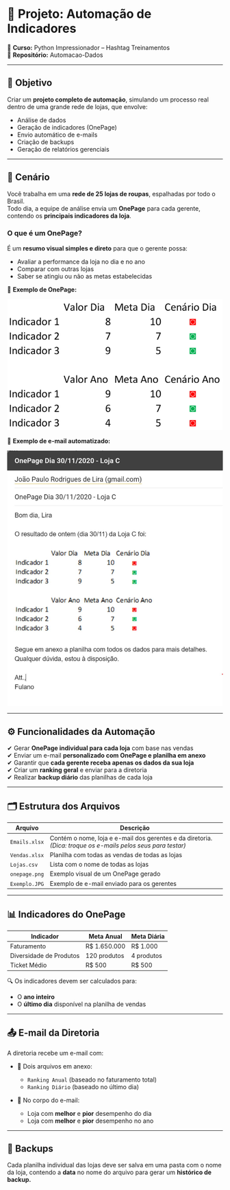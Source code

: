 # 🧠 Projeto: Automação de Indicadores

📌 **Curso:** Python Impressionador – Hashtag Treinamentos  
📁 **Repositório:** Automacao-Dados

---

## 🎯 Objetivo

Criar um **projeto completo de automação**, simulando um processo real dentro de uma grande rede de lojas, que envolve:

- Análise de dados
- Geração de indicadores (OnePage)
- Envio automático de e-mails
- Criação de backups
- Geração de relatórios gerenciais

---

## 🧾 Cenário

Você trabalha em uma **rede de 25 lojas de roupas**, espalhadas por todo o Brasil.  
Todo dia, a equipe de análise envia um **OnePage** para cada gerente, contendo os **principais indicadores da loja**.

### O que é um OnePage?

É um **resumo visual simples e direto** para que o gerente possa:

- Avaliar a performance da loja no dia e no ano
- Comparar com outras lojas
- Saber se atingiu ou não as metas estabelecidas

📄 **Exemplo de OnePage:**

![title](onepage.png)

📧 **Exemplo de e-mail automatizado:**

![exemplo_email](Exemplo.JPG)

---

## ⚙️ Funcionalidades da Automação

✔ Gerar **OnePage individual para cada loja** com base nas vendas  
✔ Enviar um e-mail **personalizado com OnePage e planilha em anexo**  
✔ Garantir que **cada gerente receba apenas os dados da sua loja**  
✔ Criar um **ranking geral** e enviar para a diretoria  
✔ Realizar **backup diário** das planilhas de cada loja

---

## 🗂️ Estrutura dos Arquivos

| Arquivo             | Descrição |
|---------------------|-----------|
| `Emails.xlsx`       | Contém o nome, loja e e-mail dos gerentes e da diretoria. *(Dica: troque os e-mails pelos seus para testar)* |
| `Vendas.xlsx`       | Planilha com todas as vendas de todas as lojas |
| `Lojas.csv`         | Lista com o nome de todas as lojas |
| `onepage.png`       | Exemplo visual de um OnePage gerado |
| `Exemplo.JPG`       | Exemplo de e-mail enviado para os gerentes |

---

## 📊 Indicadores do OnePage

| Indicador              | Meta Anual    | Meta Diária |
|------------------------|---------------|-------------|
| Faturamento            | R$ 1.650.000  | R$ 1.000    |
| Diversidade de Produtos| 120 produtos  | 4 produtos  |
| Ticket Médio           | R$ 500        | R$ 500      |

🔍 Os indicadores devem ser calculados para:
- O **ano inteiro**
- O **último dia** disponível na planilha de vendas

---

## 📤 E-mail da Diretoria

A diretoria recebe um e-mail com:

- 📎 Dois arquivos em anexo:  
  - `Ranking Anual` (baseado no faturamento total)  
  - `Ranking Diário` (baseado no último dia)

- 📝 No corpo do e-mail:
  - Loja com **melhor** e **pior** desempenho do dia
  - Loja com **melhor** e **pior** desempenho no ano

---

## 💾 Backups

Cada planilha individual das lojas deve ser salva em uma pasta com o nome da loja, contendo a **data** no nome do arquivo para gerar um **histórico de backup.**
